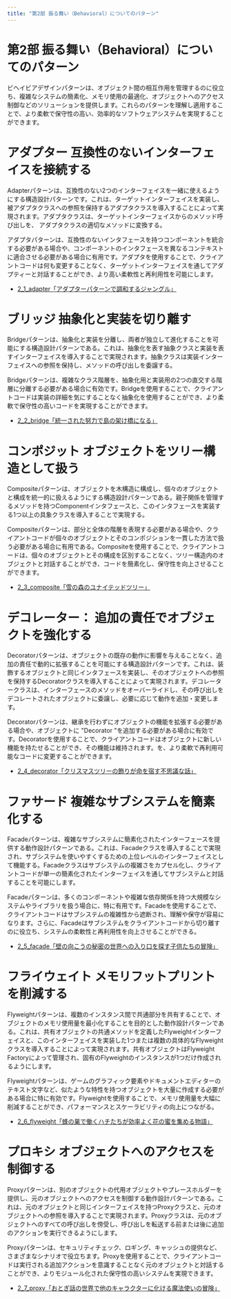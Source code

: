```yaml
---
title: "第2部 振る舞い（Behavioral）についてのパターン"
---
```



# 第2部 振る舞い（Behavioral）についてのパターン
ビヘイビアデザインパターンは、オブジェクト間の相互作用を管理するのに役立ち、複雑なシステムの簡素化、メモリ使用の最適化、オブジェクトへのアクセス制御などのソリューションを提供します。これらのパターンを理解し適用することで、より柔軟で保守性の高い、効率的なソフトウェアシステムを実現することができます。

# アダプター 互換性のないインターフェイスを接続する
Adapterパターンは、互換性のない2つのインターフェイスを一緒に使えるようにする構造設計パターンです。これは、ターゲットインターフェイスを実装し、被アダプタクラスへの参照を保持するアダプタクラスを導入することによって実現されます。アダプタクラスは、ターゲットインターフェイスからのメソッド呼び出しを、 アダプタクラスの適切なメソッドに変換する。

アダプタパターンは、互換性のないインタフェースを持つコンポーネントを統合する必要がある場合や、コンポーネントのインタフェースを異なるコンテキストに適合させる必要がある場合に有用です。アダプタを使用することで、クライアントコードは何も変更することなく、ターゲットインターフェイスを通してアダプティーと対話することができ、より高い柔軟性と再利用性を可能にします。

- [2_1_adapter「アダプターパターンで調和するジャングル」](./2_1_adapter%252Emd)

# ブリッジ 抽象化と実装を切り離す
Bridgeパターンは、抽象化と実装を分離し、両者が独立して進化することを可能にする構造設計パターンである。これは、抽象化を表す抽象クラスと実装を表すインターフェイスを導入することで実現されます。抽象クラスは実装インターフェイスへの参照を保持し、メソッドの呼び出しを委譲する。

Bridgeパターンは、複雑なクラス階層を、抽象化用と実装用の2つの直交する階層に分離する必要がある場合に有効です。Bridgeを使用することで、クライアントコードは実装の詳細を気にすることなく抽象化を使用することができ、より柔軟で保守性の高いコードを実現することができます。

- [2_2_bridge「統一された努力で島の架け橋になる」](./2_2_bridge%252Emd)

# コンポジット オブジェクトをツリー構造として扱う
Compositeパターンは、オブジェクトを木構造に構成し、個々のオブジェクトと構成を統一的に扱えるようにする構造設計パターンである。親子関係を管理するメソッドを持つComponentインタフェースと、このインタフェースを実装する1つ以上の具象クラスを導入することで実現する。

Compositeパターンは、部分と全体の階層を表現する必要がある場合や、クライアントコードが個々のオブジェクトとそのコンポジションを一貫した方法で扱う必要がある場合に有用である。Compositeを使用することで、クライアントコードは、個々のオブジェクトとその構成を区別することなく、ツリー構造内のオブジェクトと対話することができ、コードを簡素化し、保守性を向上させることができます。

- [2_3_composite「雪の森のユナイテッドツリー」](./2_3_composite%252Emd)

# デコレーター： 追加の責任でオブジェクトを強化する
Decoratorパターンは、オブジェクトの既存の動作に影響を与えることなく、追加の責任で動的に拡張することを可能にする構造設計パターンです。これは、装飾するオブジェクトと同じインタフェースを実装し、そのオブジェクトへの参照を保持するDecoratorクラスを導入することによって実現されます。デコレータークラスは、インターフェースのメソッドをオーバーライドし、その呼び出しをデコレートされたオブジェクトに委譲し、必要に応じて動作を追加・変更します。

Decoratorパターンは、継承を行わずにオブジェクトの機能を拡張する必要がある場合や、オブジェクトに "Decorator "を追加する必要がある場合に有効です。Decoratorを使用することで、クライアントコードはオブジェクトに新しい機能を持たせることができ、その機能は維持されます。を、より柔軟で再利用可能なコードに変更することができます。

- [2_4_decorator「クリスマスツリーの飾りが命を宿す不思議な話」](./2_4_decorator%252Emd)

# ファサード 複雑なサブシステムを簡素化する
Facadeパターンは、複雑なサブシステムに簡素化されたインターフェースを提供する動作設計パターンである。これは、Facadeクラスを導入することで実現され、サブシステムを使いやすくするための上位レベルのインターフェイスとして機能する。Facadeクラスはサブシステムの複雑さをカプセル化し、クライアントコードが単一の簡素化されたインターフェイスを通してサブシステムと対話することを可能にします。

Facadeパターンは、多くのコンポーネントや複雑な依存関係を持つ大規模なシステムやライブラリを扱う場合に、特に有用です。Facadeを使用することで、クライアントコードはサブシステムの複雑性から遮断され、理解や保守が容易になります。さらに、Facadeはサブシステムをクライアントコードから切り離すのに役立ち、システムの柔軟性と再利用性を向上させることができる。

- [2_5_facade「壁の向こうの秘密の世界への入り口を探す子供たちの冒険」](./2_5_facade%252Emd)

# フライウェイト メモリフットプリントを削減する
Flyweightパターンは、複数のインスタンス間で共通部分を共有することで、オブジェクトのメモリ使用量を最小化することを目的とした動作設計パターンである。これは、共有オブジェクトの共通メソッドを定義したFlyweightインターフェイスと、このインターフェイスを実装した1つまたは複数の具体的なFlyweightクラスを導入することによって実現されます。共有オブジェクトはFlyweight Factoryによって管理され、固有のFlyweightのインスタンスが1つだけ作成されるようにします。

Flyweightパターンは、ゲームのグラフィック要素やドキュメントエディターのテキスト文字など、似たような特性を持つオブジェクトを大量に作成する必要がある場合に特に有効です。Flyweightを使用することで、メモリ使用量を大幅に削減することができ、パフォーマンスとスケーラビリティの向上につながる。

- [2_6_flyweight「蜂の巣で働くハチたちが効率よく花の蜜を集める物語」](./2_6_flyweight%252Emd)

# プロキシ オブジェクトへのアクセスを制御する
Proxyパターンは、別のオブジェクトの代用オブジェクトやプレースホルダーを提供し、元のオブジェクトへのアクセスを制御する動作設計パターンである。これは、元のオブジェクトと同じインターフェイスを持つProxyクラスと、元のオブジェクトへの参照を導入することで実現されます。Proxyクラスは、元のオブジェクトへのすべての呼び出しを傍受し、呼び出しを転送する前または後に追加のアクションを実行できるようにします。

Proxyパターンは、セキュリティチェック、ロギング、キャッシュの提供など、さまざまなシナリオで役立ちます。Proxyを使用することで、クライアントコードは実行される追加アクションを意識することなく元のオブジェクトと対話することができ、よりモジュール化された保守性の高いシステムを実現できます。

- [2_7_proxy「おとぎ話の世界で他のキャラクターに化ける魔法使いの冒険」](./2_7_proxy%252Emd)
